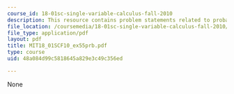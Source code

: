 ```yaml
---
course_id: 18-01sc-single-variable-calculus-fall-2010
description: This resource contains problem statements related to probability function.
file_location: /coursemedia/18-01sc-single-variable-calculus-fall-2010/48a084d99c5818645a829e3c49c356ed_MIT18_01SCF10_ex55prb.pdf
file_type: application/pdf
layout: pdf
title: MIT18_01SCF10_ex55prb.pdf
type: course
uid: 48a084d99c5818645a829e3c49c356ed

---
```

None
